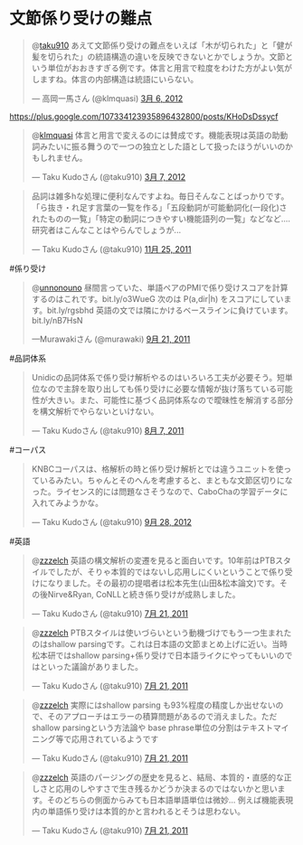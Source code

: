 
# 文節係り受けの難点

<blockquote class="twitter-tweet" data-in-reply-to="176672949875646464" lang="ja"><p>@<a href="https://twitter.com/taku910">taku910</a> あえて文節係り受けの難点をいえば「木が切られた」と「健が髪を切られた」の統語構造の違いを反映できないとかでしょうか。文節という単位がおおきすぎる例です。体言と用言で粒度をわけた方がよい気がしますね。体言の内部構造は統語にいらない。</p>&mdash; 高岡一馬さん (@klmquasi) <a href="https://twitter.com/klmquasi/status/176833781645320193" data-datetime="2012-03-06T00:57:13+00:00">3月 6, 2012</a></blockquote>
<script src="//platform.twitter.com/widgets.js" charset="utf-8"></script>


https://plus.google.com/107334123935896432800/posts/KHoDsDssycf

<blockquote class="twitter-tweet" data-in-reply-to="176833781645320193" lang="ja"><p>@<a href="https://twitter.com/klmquasi">klmquasi</a> 体言と用言で変えるのには賛成です。機能表現は英語の助動詞みたいに振る舞うので一つの独立とした語として扱ったほうがいいのかもしれません。</p>&mdash; Taku Kudoさん (@taku910) <a href="https://twitter.com/taku910/status/177236509194326016" data-datetime="2012-03-07T03:37:31+00:00">3月 7, 2012</a></blockquote>
<script src="//platform.twitter.com/widgets.js" charset="utf-8"></script>


<blockquote class="twitter-tweet" lang="ja"><p>品詞は雑多hな処理に便利なんですよね。毎日そんなことばっかりです。「ら抜き・れ足す言葉の一覧を作る」「五段動詞が可能動詞化(一段化)されたものの一覧」「特定の動詞につきやすい機能語列の一覧」などなど.... 研究者はこんなことはやらんでしょうが...</p>&mdash; Taku Kudoさん (@taku910) <a href="https://twitter.com/taku910/status/140113133611134977" data-datetime="2011-11-25T17:02:28+00:00">11月 25, 2011</a></blockquote>
<script src="//platform.twitter.com/widgets.js" charset="utf-8"></script>



#係り受け
<blockquote class="twitter-tweet" lang="ja"><p>@<a href="https://twitter.com/unnonouno">unnonouno</a> 昼間言っていた、単語ペアのPMIで係り受けスコアを計算するのはこれです。bit.ly/o3WueG 次のは P(a,dir|h) をスコアにしています。bit.ly/rgsbhd 英語の文では隣にかけるベースラインに負けています。bit.ly/nB7HsN</p>&mdash;Murawakiさん (@murawaki) <a href="https://twitter.com/murawaki/status/116469369638371328" data-datetime="2011-09-21T11:10:36+00:00">9月 21, 2011</a></blockquote>
<script src="//platform.twitter.com/widgets.js" charset="utf-8"></script>


#品詞体系
<blockquote class="twitter-tweet" lang="ja"><p>Unidicの品詞体系で係り受け解析やるのはいろいろ工夫が必要そう。短単位なので主辞を取り出しても係り受けに必要な情報が抜け落ちている可能性が大きい。また、可能性に基づく品詞体系なので曖昧性を解消する部分を構文解析でやらないといけない。</p>&mdash; Taku Kudoさん (@taku910) <a href="https://twitter.com/taku910/status/100095910364725248" data-datetime="2011-08-07T06:48:19+00:00">8月 7, 2011</a></blockquote>
<script src="//platform.twitter.com/widgets.js" charset="utf-8"></script>

#コーパス
<blockquote class="twitter-tweet" lang="ja"><p>KNBCコーパスは、格解析の時と係り受け解析とでは違うユニットを使っているみたい。ちゃんとそのへんを考慮すると、まともな文節区切りになった。ライセンス的には問題なさそうなので、CaboChaの学習データに入れてみようかな。</p>&mdash; Taku Kudoさん (@taku910) <a href="https://twitter.com/taku910/status/251695826160730113" data-datetime="2012-09-28T14:52:15+00:00">9月 28, 2012</a></blockquote>
<script src="//platform.twitter.com/widgets.js" charset="utf-8"></script>

#英語
<blockquote class="twitter-tweet" data-in-reply-to="94021210060505088" lang="ja"><p>@<a href="https://twitter.com/zzzelch">zzzelch</a> 英語の構文解析の変遷を見ると面白いです。10年前はPTBスタイルでしたが、そりゃ本質的ではないし応用しにくいということで係り受けになりました。その最初の提唱者は松本先生(山田&松本論文)です。その後Nirve&Ryan, CoNLLと続き係り受けが成熟しました。</p>&mdash; Taku Kudoさん (@taku910) <a href="https://twitter.com/taku910/status/94060426706419712" data-datetime="2011-07-21T15:05:27+00:00">7月 21, 2011</a></blockquote>
<script src="//platform.twitter.com/widgets.js" charset="utf-8"></script>

<blockquote class="twitter-tweet" data-in-reply-to="94021210060505088" lang="ja"><p>@<a href="https://twitter.com/zzzelch">zzzelch</a> PTBスタイルは使いづらいという動機づけでもう一つ生まれたのはshallow parsingです。これは日本語の文節まとめ上げに近い。当時松本研ではshallow parsing+係り受けで日本語ライクにやってもいいのではといった議論がありました。</p>&mdash; Taku Kudoさん (@taku910) <a href="https://twitter.com/taku910/status/94062297047248896" data-datetime="2011-07-21T15:12:53+00:00">7月 21, 2011</a></blockquote>
<script src="//platform.twitter.com/widgets.js" charset="utf-8"></script>

<blockquote class="twitter-tweet" data-in-reply-to="94021210060505088" lang="ja"><p>@<a href="https://twitter.com/zzzelch">zzzelch</a> 実際にはshallow parsing も93%程度の精度しか出せないので、そのアプローチはエラーの積算問題があるので消えました。ただ shallow parsingという方法論や base phrase単位の分割はテキストマイニング等で応用されているようです</p>&mdash; Taku Kudoさん (@taku910) <a href="https://twitter.com/taku910/status/94062800850255872" data-datetime="2011-07-21T15:14:53+00:00">7月 21, 2011</a></blockquote>
<script src="//platform.twitter.com/widgets.js" charset="utf-8"></script>

<blockquote class="twitter-tweet" data-in-reply-to="94021210060505088" lang="ja"><p>@<a href="https://twitter.com/zzzelch">zzzelch</a> 英語のパージングの歴史を見ると、結局、本質的・直感的な正しさと応用のしやすさで生き残るかどうか決まるのではないかと思います。そのどちらの側面からみても日本語単語単位は微妙... 例えば機能表現内の単語係り受けは本質的かと言われるとそうは思わない。</p>&mdash; Taku Kudoさん (@taku910) <a href="https://twitter.com/taku910/status/94064387794538496" data-datetime="2011-07-21T15:21:12+00:00">7月 21, 2011</a></blockquote>
<script src="//platform.twitter.com/widgets.js" charset="utf-8"></script>


